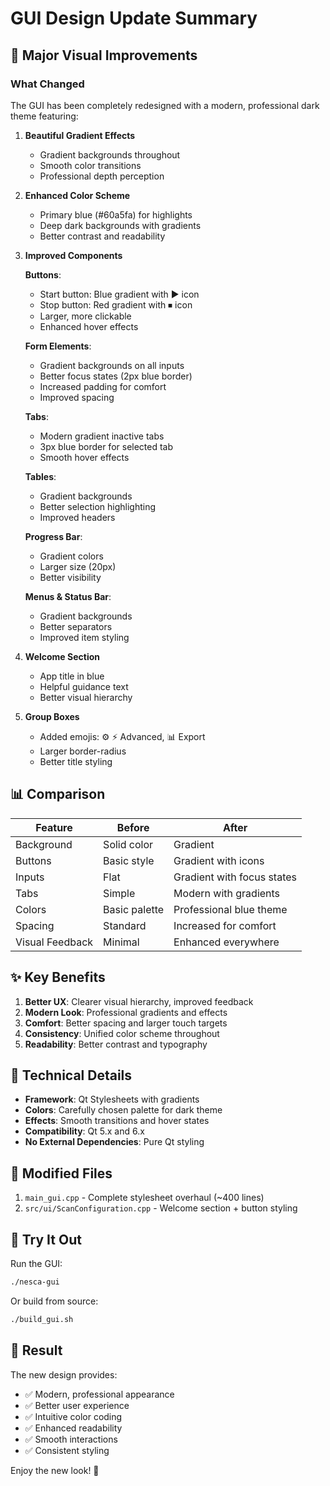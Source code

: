 # GUI Design Update Summary

## 🎨 Major Visual Improvements

### What Changed
The GUI has been completely redesigned with a modern, professional dark theme featuring:

1. **Beautiful Gradient Effects**
   - Gradient backgrounds throughout
   - Smooth color transitions
   - Professional depth perception

2. **Enhanced Color Scheme**
   - Primary blue (#60a5fa) for highlights
   - Deep dark backgrounds with gradients
   - Better contrast and readability

3. **Improved Components**

   **Buttons**:
   - Start button: Blue gradient with ▶ icon
   - Stop button: Red gradient with ⏹ icon
   - Larger, more clickable
   - Enhanced hover effects

   **Form Elements**:
   - Gradient backgrounds on all inputs
   - Better focus states (2px blue border)
   - Increased padding for comfort
   - Improved spacing

   **Tabs**:
   - Modern gradient inactive tabs
   - 3px blue border for selected tab
   - Smooth hover effects

   **Tables**:
   - Gradient backgrounds
   - Better selection highlighting
   - Improved headers

   **Progress Bar**:
   - Gradient colors
   - Larger size (20px)
   - Better visibility

   **Menus & Status Bar**:
   - Gradient backgrounds
   - Better separators
   - Improved item styling

4. **Welcome Section**
   - App title in blue
   - Helpful guidance text
   - Better visual hierarchy

5. **Group Boxes**
   - Added emojis: ⚙ ⚡ Advanced, 📊 Export
   - Larger border-radius
   - Better title styling

## 📊 Comparison

| Feature | Before | After |
|---------|--------|-------|
| Background | Solid color | Gradient |
| Buttons | Basic style | Gradient with icons |
| Inputs | Flat | Gradient with focus states |
| Tabs | Simple | Modern with gradients |
| Colors | Basic palette | Professional blue theme |
| Spacing | Standard | Increased for comfort |
| Visual Feedback | Minimal | Enhanced everywhere |

## ✨ Key Benefits

1. **Better UX**: Clearer visual hierarchy, improved feedback
2. **Modern Look**: Professional gradients and effects
3. **Comfort**: Better spacing and larger touch targets
4. **Consistency**: Unified color scheme throughout
5. **Readability**: Better contrast and typography

## 🔧 Technical Details

- **Framework**: Qt Stylesheets with gradients
- **Colors**: Carefully chosen palette for dark theme
- **Effects**: Smooth transitions and hover states
- **Compatibility**: Qt 5.x and 6.x
- **No External Dependencies**: Pure Qt styling

## 📁 Modified Files

1. `main_gui.cpp` - Complete stylesheet overhaul (~400 lines)
2. `src/ui/ScanConfiguration.cpp` - Welcome section + button styling

## 🚀 Try It Out

Run the GUI:
```bash
./nesca-gui
```

Or build from source:
```bash
./build_gui.sh
```

## 📸 Result

The new design provides:
- ✅ Modern, professional appearance
- ✅ Better user experience
- ✅ Intuitive color coding
- ✅ Enhanced readability
- ✅ Smooth interactions
- ✅ Consistent styling

Enjoy the new look! 🎉

